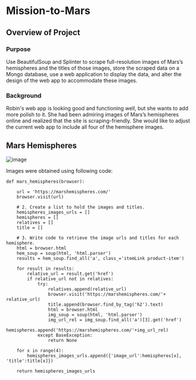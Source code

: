 # Mission-to-Mars

## Overview of Project

### Purpose
Use BeautifulSoup and Splinter to scrape full-resolution images of Mars’s hemispheres and the titles of those images, store the scraped data on a Mongo database, use a web application to display the data, and alter the design of the web app to accommodate these images.

### Background
Robin's web app is looking good and functioning well, but she wants to add more polish to it. She had been admiring images of Mars’s hemispheres online and realized that the site is scraping-friendly. She would like to adjust the current web app to include all four of the hemisphere images.

## Mars Hemispheres
![image](https://user-images.githubusercontent.com/21972342/143831247-fc0ea01a-a0f1-4d33-9838-02435b09477e.png)

Images were obtained using following code:
```
def mars_hemispheres(browser):

    url = 'https://marshemispheres.com/'
    browser.visit(url)

    # 2. Create a list to hold the images and titles.
    hemispheres_images_urls = []
    hemispheres = []
    relatives = []
    title = []
    
    # 3. Write code to retrieve the image urls and titles for each hemisphere.
    html = browser.html
    hem_soup = soup(html, 'html.parser')
    results = hem_soup.find_all('a', class_='itemLink product-item')
    
    for result in results:
        relative_url = result.get('href')
        if relative_url not in relatives:
            try:
                relatives.append(relative_url)
                browser.visit('https://marshemispheres.com/'+ relative_url)
                title.append(browser.find_by_tag('h2').text)
                html = browser.html
                img_soup = soup(html, 'html.parser')
                img_url_rel = img_soup.find_all('a')[3].get('href')
                hemispheres.append('https://marshemispheres.com/'+img_url_rel)
            except BaseException:
                return None

    for x in range(4):
        hemispheres_images_urls.append({'image_url':hemispheres[x], 'title':title[x]})

    return hemispheres_images_urls

```


